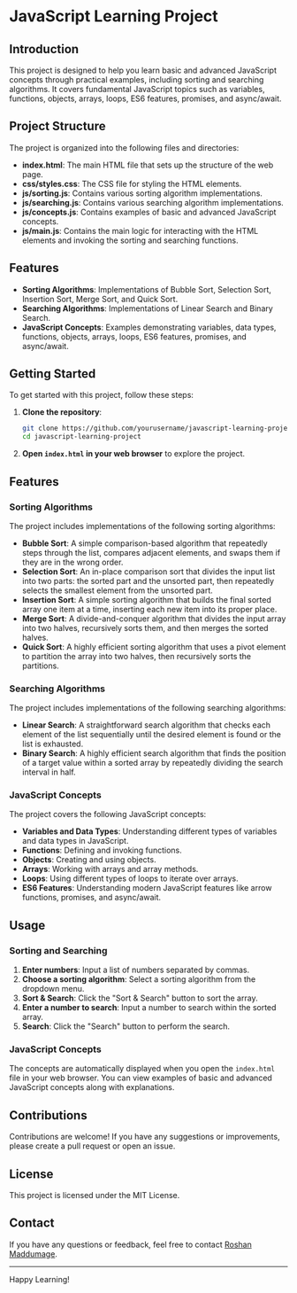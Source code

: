# JavaScript Learning Project

## Introduction

This project is designed to help you learn basic and advanced JavaScript concepts through practical examples, including sorting and searching algorithms. It covers fundamental JavaScript topics such as variables, functions, objects, arrays, loops, ES6 features, promises, and async/await.

## Project Structure

The project is organized into the following files and directories:

- **index.html**: The main HTML file that sets up the structure of the web page.
- **css/styles.css**: The CSS file for styling the HTML elements.
- **js/sorting.js**: Contains various sorting algorithm implementations.
- **js/searching.js**: Contains various searching algorithm implementations.
- **js/concepts.js**: Contains examples of basic and advanced JavaScript concepts.
- **js/main.js**: Contains the main logic for interacting with the HTML elements and invoking the sorting and searching functions.

## Features

- **Sorting Algorithms**: Implementations of Bubble Sort, Selection Sort, Insertion Sort, Merge Sort, and Quick Sort.
- **Searching Algorithms**: Implementations of Linear Search and Binary Search.
- **JavaScript Concepts**: Examples demonstrating variables, data types, functions, objects, arrays, loops, ES6 features, promises, and async/await.


## Getting Started

To get started with this project, follow these steps:

1. **Clone the repository**:
    ```bash
    git clone https://github.com/yourusername/javascript-learning-project.git
    cd javascript-learning-project
    ```

2. **Open `index.html` in your web browser** to explore the project.

## Features

### Sorting Algorithms

The project includes implementations of the following sorting algorithms:

- **Bubble Sort**: A simple comparison-based algorithm that repeatedly steps through the list, compares adjacent elements, and swaps them if they are in the wrong order.
- **Selection Sort**: An in-place comparison sort that divides the input list into two parts: the sorted part and the unsorted part, then repeatedly selects the smallest element from the unsorted part.
- **Insertion Sort**: A simple sorting algorithm that builds the final sorted array one item at a time, inserting each new item into its proper place.
- **Merge Sort**: A divide-and-conquer algorithm that divides the input array into two halves, recursively sorts them, and then merges the sorted halves.
- **Quick Sort**: A highly efficient sorting algorithm that uses a pivot element to partition the array into two halves, then recursively sorts the partitions.

### Searching Algorithms

The project includes implementations of the following searching algorithms:

- **Linear Search**: A straightforward search algorithm that checks each element of the list sequentially until the desired element is found or the list is exhausted.
- **Binary Search**: A highly efficient search algorithm that finds the position of a target value within a sorted array by repeatedly dividing the search interval in half.

### JavaScript Concepts

The project covers the following JavaScript concepts:

- **Variables and Data Types**: Understanding different types of variables and data types in JavaScript.
- **Functions**: Defining and invoking functions.
- **Objects**: Creating and using objects.
- **Arrays**: Working with arrays and array methods.
- **Loops**: Using different types of loops to iterate over arrays.
- **ES6 Features**: Understanding modern JavaScript features like arrow functions, promises, and async/await.

## Usage

### Sorting and Searching

1. **Enter numbers**: Input a list of numbers separated by commas.
2. **Choose a sorting algorithm**: Select a sorting algorithm from the dropdown menu.
3. **Sort & Search**: Click the "Sort & Search" button to sort the array.
4. **Enter a number to search**: Input a number to search within the sorted array.
5. **Search**: Click the "Search" button to perform the search.

### JavaScript Concepts

The concepts are automatically displayed when you open the `index.html` file in your web browser. You can view examples of basic and advanced JavaScript concepts along with explanations.

## Contributions

Contributions are welcome! If you have any suggestions or improvements, please create a pull request or open an issue.

## License

This project is licensed under the MIT License.

## Contact

If you have any questions or feedback, feel free to contact [Roshan Maddumage](mailto:uomroshan@gmail.com).

---

Happy Learning!
